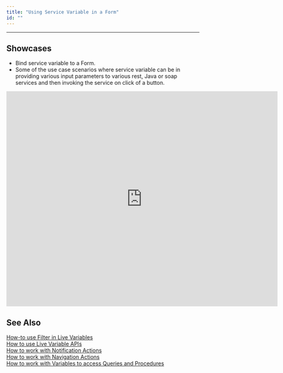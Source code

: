 ```yaml
---
title: "Using Service Variable in a Form"
id: ""
---
```

---

## Showcases

- Bind service variable to a Form.
- Some of the use case scenarios where service variable can be in providing various input parameters to various rest, Java or soap services and then invoking the service on click of a button.

<iframe width="708" height="560" src="https://docs.google.com/presentation/d/e/2PACX-1vSHpHtLpaXVpzy9NeEK9wJM8iYvml3T-iwdp1sU6XHc46F54ksMsJvGYgySm85Z3-ea7SiR8dVSkQQM/embed?start=false&amp;loop=false&amp;delayms=3000" frameborder="0" allowfullscreen="allowfullscreen" mozallowfullscreen="mozallowfullscreen" webkitallowfullscreen="webkitallowfullscreen"></iframe>

## See Also

[How-to use Filter in Live Variables](/learn/how-tos/using-filter-conditions-variable/)  
[How to use Live Variable APIs](/learn/how-tos/using-live-variable-apis/)  
[How to work with Notification Actions](/learn/how-tos/using-notification-actions/)  
[How to work with Navigation Actions](/learn/how-tos/using-navigation-action/)  
[How to work with Variables to access Queries and Procedures](/learn/how-tos/using-variables-queries-procedure/)  
